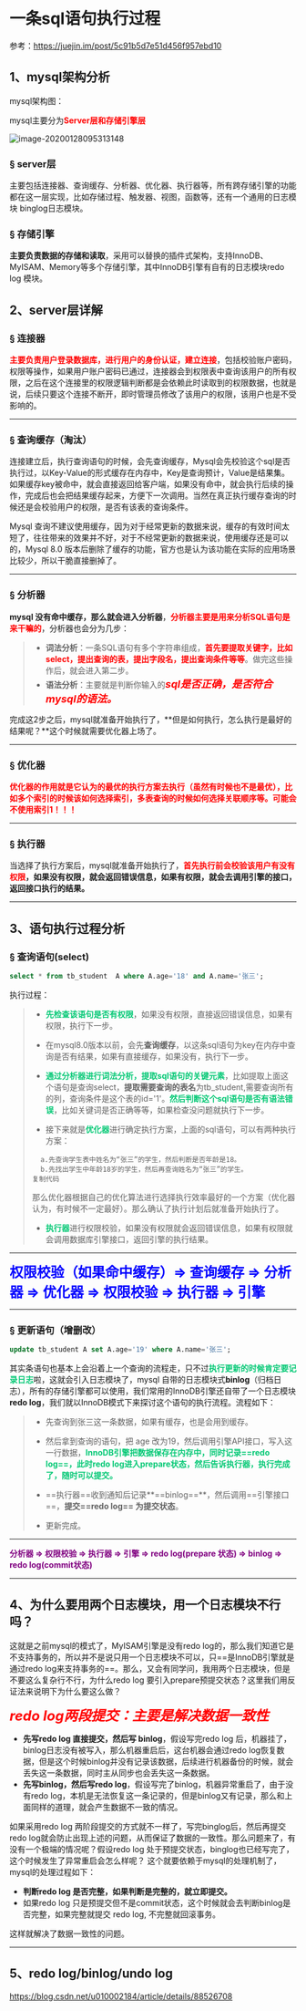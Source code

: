 # 一条sql语句执行过程

参考：https://juejin.im/post/5c91b5d7e51d456f957ebd10

## 1、mysql架构分析

mysql架构图：

mysql主要分为<font color='red'>**Server层和存储引擎层**</font>

![image-20200128095313148](../PicSource/image-20200128095313148.png)



### &sect; server层

主要包括连接器、查询缓存、分析器、优化器、执行器等，所有跨存储引擎的功能都在这一层实现，比如存储过程、触发器、视图，函数等，还有一个通用的日志模块 binglog日志模块。

### &sect; 存储引擎

**主要负责数据的存储和读取**，采用可以替换的插件式架构，支持InnoDB、MyISAM、Memory等多个存储引擎，其中InnoDB引擎有自有的日志模块redo log 模块。



## 2、server层详解

### &sect; 连接器

<font color='red'>**主要负责用户登录数据库，进行用户的身份认证，建立连接**</font>，包括校验账户密码，权限等操作，如果用户账户密码已通过，连接器会到权限表中查询该用户的所有权限，之后在这个连接里的权限逻辑判断都是会依赖此时读取到的权限数据，也就是说，后续只要这个连接不断开，即时管理员修改了该用户的权限，该用户也是不受影响的。

------

### &sect; 查询缓存（淘汰）

连接建立后，执行查询语句的时候，会先查询缓存，Mysql会先校验这个sql是否执行过，以Key-Value的形式缓存在内存中，Key是查询预计，Value是结果集。如果缓存key被命中，就会直接返回给客户端，如果没有命中，就会执行后续的操作，完成后也会把结果缓存起来，方便下一次调用。当然在真正执行缓存查询的时候还是会校验用户的权限，是否有该表的查询条件。

Mysql 查询不建议使用缓存，因为对于经常更新的数据来说，缓存的有效时间太短了，往往带来的效果并不好，对于不经常更新的数据来说，使用缓存还是可以的，Mysql 8.0 版本后删除了缓存的功能，官方也是认为该功能在实际的应用场景比较少，所以干脆直接删掉了。

------

### &sect; 分析器

**mysql 没有命中缓存，那么就会进入分析器**，<font color='red'>**分析器主要是用来分析SQL语句是来干嘛的**</font>，分析器也会分为几步：

> - **词法分析**：一条SQL语句有多个字符串组成，<font color='red'>**首先要提取关键字，比如select，提出查询的表，提出字段名，提出查询条件等等**</font>。做完这些操作后，就会进入第二步。
> - **语法分析**：主要就是判断你输入的<font color='red' size=4>***sql是否正确，是否符合mysql的语法。***</font>

完成这2步之后，mysql就准备开始执行了，**但是如何执行，怎么执行是最好的结果呢？**这个时候就需要优化器上场了。

------

### &sect; 优化器

<font color='red'>**优化器的作用就是它认为的最优的执行方案去执行（虽然有时候也不是最优），比如多个索引的时候该如何选择索引，多表查询的时候如何选择关联顺序等。可能会不使用索引1！！！**</font>

------

### &sect; 执行器

当选择了执行方案后，mysql就准备开始执行了，**<font color='red'>首先执行前会校验该用户有没有权限</font>，如果没有权限，就会返回错误信息，如果有权限，就会去调用引擎的接口，返回接口执行的结果。**

------



## 3、语句执行过程分析

### &sect; 查询语句(select)

```sql
select * from tb_student  A where A.age='18' and A.name='张三';
```

执行过程：

> - <font color='#02C874'>**先检查该语句是否有权限**</font>，如果没有权限，直接返回错误信息，如果有权限，执行下一步。
> - 在mysql8.0版本以前，会先**查询缓存**，以这条sql语句为key在内存中查询是否有结果，如果有直接缓存，如果没有，执行下一步。
>
> - <font color='#02C874'>**通过分析器进行词法分析，提取sql语句的关键元素**</font>，比如提取上面这个语句是查询select，**提取需要查询的表名**为tb_student,需要查询所有的列，查询条件是这个表的id='1'。<font color='#02C874'>**然后判断这个sql语句是否有语法错误**</font>，比如关键词是否正确等等，如果检查没问题就执行下一步。
>
> - 接下来就是<font color='#02C874'>**优化器**</font>进行确定执行方案，上面的sql语句，可以有两种执行方案：
>
> ```
>   a.先查询学生表中姓名为“张三”的学生，然后判断是否年龄是18。
>   b.先找出学生中年龄18岁的学生，然后再查询姓名为“张三”的学生。
> 复制代码
> ```
>
> 那么优化器根据自己的优化算法进行选择执行效率最好的一个方案（优化器认为，有时候不一定最好）。那么确认了执行计划后就准备开始执行了。
>
> - <font color='#02C874'>**执行器**</font>进行权限校验，如果没有权限就会返回错误信息，如果有权限就会调用数据库引擎接口，返回引擎的执行结果。

------

<font color='blue' size=5>**权限校验（如果命中缓存）&rArr; 查询缓存  &rArr; 分析器 &rArr; 优化器 &rArr; 权限校验 &rArr; 执行器 &rArr; 引擎**</font>

------



### &sect; 更新语句（增删改）

```sql
update tb_student A set A.age='19' where A.name='张三';
```

其实条语句也基本上会沿着上一个查询的流程走，只不过<font color='#02C874'>**执行更新的时候肯定要记录日志**</font>啦，这就会引入日志模块了，mysql 自带的日志模块式**binlog**（归档日志），所有的存储引擎都可以使用，我们常用的InnoDB引擎还自带了一个日志模块**redo log**，我们就以InnoDB模式下来探讨这个语句的执行流程。流程如下：

> - 先查询到张三这一条数据，如果有缓存，也是会用到缓存。
>
> - 然后拿到查询的语句，把 age 改为19，然后调用引擎API接口，写入这一行数据，<font color='#02C874'>**InnoDB引擎把数据保存在内存中，同时记录==redo log==，此时redo log进入prepare状态，然后告诉执行器，执行完成了，随时可以提交。**</font>
>
> - ==执行器==收到通知后记录**==binlog==**，然后调用==引擎接口==，**提交==redo log== 为提交状态**。
>
> - 更新完成。

------

<font color='purple'>**分析器  &rArr; 权限校验 &rArr; 执行器  &rArr; 引擎  &rArr; redo log(prepare 状态)  &rArr;  binlog  &rArr;  redo log(commit状态)**</font>

------



## 4、为什么要用两个日志模块，用一个日志模块不行吗？

这就是之前mysql的模式了，MyISAM引擎是没有redo log的，那么我们知道它是不支持事务的，所以并不是说只用一个日志模块不可以，只==是InnoDB引擎就是通过redo log来支持事务的==。那么，又会有同学问，我用两个日志模块，但是不要这么复杂行不行，为什么redo log 要引入prepare预提交状态？这里我们用反证法来说明下为什么要这么做？

<font color='red' size=5>***redo log两段提交：主要是解决数据一致性***</font>

- **先写redo log 直接提交，然后写 binlog**，假设写完redo log 后，机器挂了，binlog日志没有被写入，那么机器重启后，这台机器会通过redo log恢复数据，但是这个时候binlog并没有记录该数据，后续进行机器备份的时候，就会丢失这一条数据，同时主从同步也会丢失这一条数据。
- **先写binlog，然后写redo log**，假设写完了binlog，机器异常重启了，由于没有redo log，本机是无法恢复这一条记录的，但是binlog又有记录，那么和上面同样的道理，就会产生数据不一致的情况。

如果采用redo log 两阶段提交的方式就不一样了，写完binglog后，然后再提交redo log就会防止出现上述的问题，从而保证了数据的一致性。那么问题来了，有没有一个极端的情况呢？假设redo log 处于预提交状态，binglog也已经写完了，这个时候发生了异常重启会怎么样呢？ 这个就要依赖于mysql的处理机制了，mysql的处理过程如下：

- **判断redo log 是否完整，如果判断是完整的，就立即提交。**
- 如果redo log 只是预提交但不是commit状态，这个时候就会去判断binlog是否完整，如果完整就提交 redo log, 不完整就回滚事务。

这样就解决了数据一致性的问题。

------

## 5、redo log/binlog/undo log

https://blog.csdn.net/u010002184/article/details/88526708